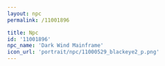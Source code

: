 ```yaml
---
layout: npc
permalink: /11001896

title: Npc
id: '11001896'
npc_name: 'Dark Wind Mainframe'
icon_url: 'portrait/npc/11000529_blackeye2_p.png'
---
```

